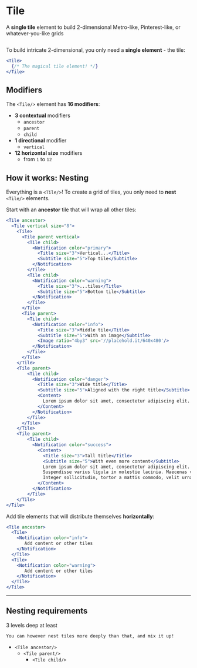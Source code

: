 # Tile
A **single tile** element to build 2-dimensional Metro-like, Pinterest-like, or whatever-you-like grids

```props
```

To build intricate 2-dimensional, you only need a **single element** - the tile:

```jsx
<Tile>
  {/* The magical tile element! */}
</Tile>
```

## Modifiers

The `<Tile/>` element has **16 modifiers**:

 - **3 contextual** modifiers
    + `ancestor`
    + `parent`
    + `child`
 - **1 directional** modifier
    + `vertical`
 - **12 horizontal size** modifiers
    + from `1` to `12`

    
## How it works: Nesting
 
Everything is a `<Tile/>`! To create a grid of tiles, you only need to **nest** `<Tile/>` elements.

Start with an **ancestor** tile that will wrap all other tiles:

```jsx
<Tile ancestor>
  <Tile vertical size="8">
    <Tile>
      <Tile parent vertical>
        <Tile child>
          <Notification color="primary">
            <Title size="3">Vertical...</Title>
            <Subtitle size="5">Top tile</Subtitle>
          </Notification>
        </Tile>
        <Tile child>
          <Notification color="warning">
            <Title size="3">...tiles</Title>
            <Subtitle size="5">Bottom tile</Subtitle>
          </Notification>
        </Tile>
      </Tile>
      <Tile parent>
        <Tile child>
          <Notification color="info">
            <Title size="3">Middle tile</Title>
            <Subtitle size="5">With an image</Subtitle>
            <Image ratio="4by3" src='//placehold.it/640x480'/>
          </Notification>
        </Tile>
      </Tile>
    </Tile>
    <Tile parent>
        <Tile child>
          <Notification color="danger">
            <Title size="3">Wide title</Title>
            <Subtitle size="5">Aligned with the right title</Subtitle>
            <Content>
              Lorem ipsum dolor sit amet, consectetur adipiscing elit. Proin ornare magna eros, eu pellentesque tortor vestibulum ut. Maecenas non massa sem. Etiam finibus odio quis feugiat facilisis.
            </Content>
          </Notification>
        </Tile>
      </Tile>
    </Tile>
    <Tile parent>
        <Tile child>
          <Notification color="success">
            <Content>
              <Title size="3">Tall title</Title>
              <Subtitle size="5">With even more content</Subtitle>
              Lorem ipsum dolor sit amet, consectetur adipiscing elit. Etiam semper diam at erat pulvinar, at pulvinar felis blandit. Vestibulum volutpat tellus diam, consequat gravida libero rhoncus ut. Morbi maximus, leo sit amet vehicula eleifend, nunc dui porta orci, quis semper odio felis ut quam.
              Suspendisse varius ligula in molestie lacinia. Maecenas varius eget ligula a sagittis. Pellentesque interdum, nisl nec interdum maximus, augue diam porttitor lorem, et sollicitudin felis neque sit amet erat. Maecenas imperdiet felis nisi, fringilla luctus felis hendrerit sit amet. Aenean vitae gravida diam, finibus dignissim turpis. Sed eget varius ligula, at volutpat tortor.
              Integer sollicitudin, tortor a mattis commodo, velit urna rhoncus erat, vitae congue lectus dolor consequat libero. Donec leo ligula, maximus et pellentesque sed, gravida a metus. Cras ullamcorper a nunc ac porta. Aliquam ut aliquet lacus, quis faucibus libero. Quisque non semper leo.
            </Content>            
          </Notification>
        </Tile>
    </Tile>
</Tile>
```

Add tile elements that will distribute themselves **horizontally**:

```jsx
<Tile ancestor>
  <Tile>
    <Notification color="info">
       Add content or other tiles
    </Notification>
  </Tile>
  <Tile>
    <Notification color="warning">
       Add content or other tiles
    </Notification>
  </Tile>
</Tile>
```

-------------

## Nesting requirements
3 levels deep at least
```hint
You can however nest tiles more deeply than that, and mix it up!
```

* `<Tile ancestor/>`
  * `<Tile parent/>`
    * `<Tile child/>`
